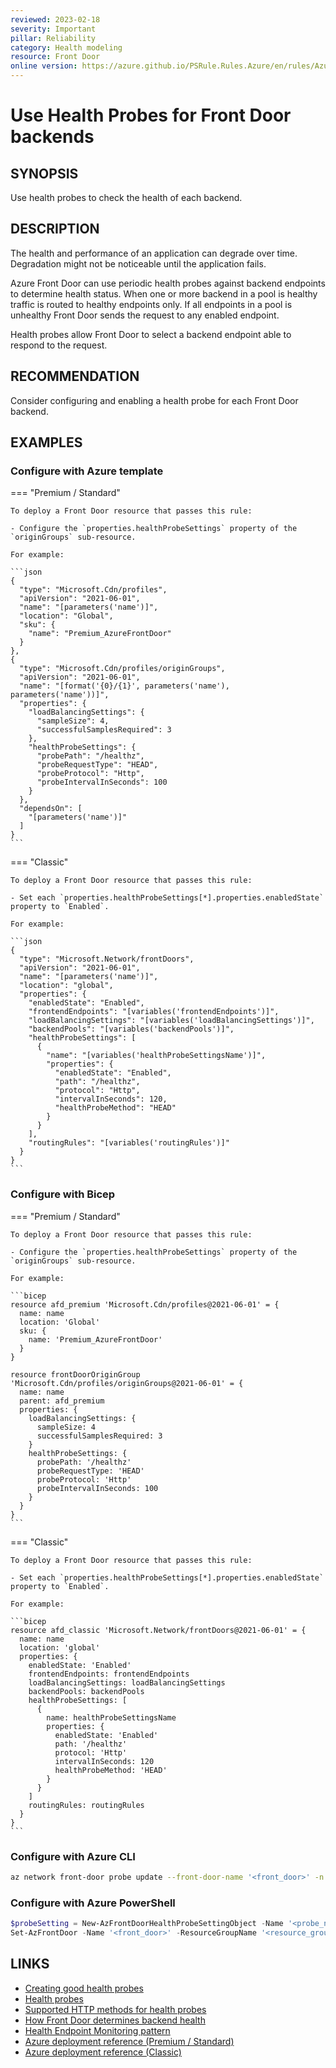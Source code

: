 ```yaml
---
reviewed: 2023-02-18
severity: Important
pillar: Reliability
category: Health modeling
resource: Front Door
online version: https://azure.github.io/PSRule.Rules.Azure/en/rules/Azure.FrontDoor.Probe/
---
```


# Use Health Probes for Front Door backends

## SYNOPSIS

Use health probes to check the health of each backend.

## DESCRIPTION

The health and performance of an application can degrade over time.
Degradation might not be noticeable until the application fails.

Azure Front Door can use periodic health probes against backend endpoints to determine health status.
When one or more backend in a pool is healthy traffic is routed to healthy endpoints only.
If all endpoints in a pool is unhealthy Front Door sends the request to any enabled endpoint.

Health probes allow Front Door to select a backend endpoint able to respond to the request.

## RECOMMENDATION

Consider configuring and enabling a health probe for each Front Door backend.

## EXAMPLES

### Configure with Azure template

=== "Premium / Standard"

    To deploy a Front Door resource that passes this rule:

    - Configure the `properties.healthProbeSettings` property of the `originGroups` sub-resource.

    For example:

    ```json
    {
      "type": "Microsoft.Cdn/profiles",
      "apiVersion": "2021-06-01",
      "name": "[parameters('name')]",
      "location": "Global",
      "sku": {
        "name": "Premium_AzureFrontDoor"
      }
    },
    {
      "type": "Microsoft.Cdn/profiles/originGroups",
      "apiVersion": "2021-06-01",
      "name": "[format('{0}/{1}', parameters('name'), parameters('name'))]",
      "properties": {
        "loadBalancingSettings": {
          "sampleSize": 4,
          "successfulSamplesRequired": 3
        },
        "healthProbeSettings": {
          "probePath": "/healthz",
          "probeRequestType": "HEAD",
          "probeProtocol": "Http",
          "probeIntervalInSeconds": 100
        }
      },
      "dependsOn": [
        "[parameters('name')]"
      ]
    }
    ```

=== "Classic"

    To deploy a Front Door resource that passes this rule:

    - Set each `properties.healthProbeSettings[*].properties.enabledState` property to `Enabled`.

    For example:

    ```json
    {
      "type": "Microsoft.Network/frontDoors",
      "apiVersion": "2021-06-01",
      "name": "[parameters('name')]",
      "location": "global",
      "properties": {
        "enabledState": "Enabled",
        "frontendEndpoints": "[variables('frontendEndpoints')]",
        "loadBalancingSettings": "[variables('loadBalancingSettings')]",
        "backendPools": "[variables('backendPools')]",
        "healthProbeSettings": [
          {
            "name": "[variables('healthProbeSettingsName')]",
            "properties": {
              "enabledState": "Enabled",
              "path": "/healthz",
              "protocol": "Http",
              "intervalInSeconds": 120,
              "healthProbeMethod": "HEAD"
            }
          }
        ],
        "routingRules": "[variables('routingRules')]"
      }
    }
    ```

### Configure with Bicep

=== "Premium / Standard"

    To deploy a Front Door resource that passes this rule:

    - Configure the `properties.healthProbeSettings` property of the `originGroups` sub-resource.

    For example:

    ```bicep
    resource afd_premium 'Microsoft.Cdn/profiles@2021-06-01' = {
      name: name
      location: 'Global'
      sku: {
        name: 'Premium_AzureFrontDoor'
      }
    }

    resource frontDoorOriginGroup 'Microsoft.Cdn/profiles/originGroups@2021-06-01' = {
      name: name
      parent: afd_premium
      properties: {
        loadBalancingSettings: {
          sampleSize: 4
          successfulSamplesRequired: 3
        }
        healthProbeSettings: {
          probePath: '/healthz'
          probeRequestType: 'HEAD'
          probeProtocol: 'Http'
          probeIntervalInSeconds: 100
        }
      }
    }
    ```

=== "Classic"

    To deploy a Front Door resource that passes this rule:

    - Set each `properties.healthProbeSettings[*].properties.enabledState` property to `Enabled`.

    For example:

    ```bicep
    resource afd_classic 'Microsoft.Network/frontDoors@2021-06-01' = {
      name: name
      location: 'global'
      properties: {
        enabledState: 'Enabled'
        frontendEndpoints: frontendEndpoints
        loadBalancingSettings: loadBalancingSettings
        backendPools: backendPools
        healthProbeSettings: [
          {
            name: healthProbeSettingsName
            properties: {
              enabledState: 'Enabled'
              path: '/healthz'
              protocol: 'Http'
              intervalInSeconds: 120
              healthProbeMethod: 'HEAD'
            }
          }
        ]
        routingRules: routingRules
      }
    }
    ```

### Configure with Azure CLI

```bash
az network front-door probe update --front-door-name '<front_door>' -n '<probe_name>' -g '<resource_group>' --enabled 'Enabled' --path '/healthz'
```

### Configure with Azure PowerShell

```powershell
$probeSetting = New-AzFrontDoorHealthProbeSettingObject -Name '<probe_name>' -EnabledState 'Enabled' -Path '/healthz'
Set-AzFrontDoor -Name '<front_door>' -ResourceGroupName '<resource_group>' -HealthProbeSetting $probeSetting
```

## LINKS

- [Creating good health probes](https://learn.microsoft.com/azure/architecture/framework/resiliency/monitor-model#create-good-health-probes)
- [Health probes](https://learn.microsoft.com/azure/frontdoor/front-door-health-probes)
- [Supported HTTP methods for health probes](https://learn.microsoft.com/azure/frontdoor/health-probes#supported-http-methods-for-health-probes)
- [How Front Door determines backend health](https://learn.microsoft.com/azure/frontdoor/health-probes#how-front-door-determines-backend-health)
- [Health Endpoint Monitoring pattern](https://learn.microsoft.com/azure/architecture/patterns/health-endpoint-monitoring)
- [Azure deployment reference (Premium / Standard)](https://learn.microsoft.com/azure/templates/microsoft.cdn/profiles/origingroups)
- [Azure deployment reference (Classic)](https://learn.microsoft.com/azure/templates/microsoft.network/frontdoors#HealthProbeSettingsProperties)
